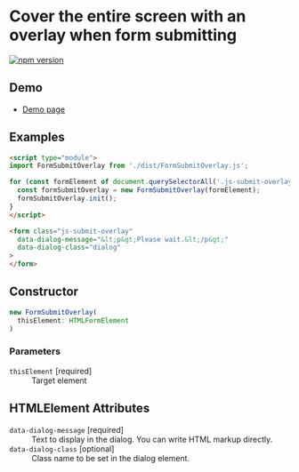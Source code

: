 # Cover the entire screen with an overlay when form submitting

[![npm version](https://badge.fury.io/js/%40saekitominaga%2Fhtmlformelement-submit-overlay.svg)](https://badge.fury.io/js/%40saekitominaga%2Fhtmlformelement-submit-overlay)

## Demo

- [Demo page](https://saekitominaga.github.io/htmlformelement-submit-overlay/demo.html)

## Examples

```HTML
<script type="module">
import FormSubmitOverlay from './dist/FormSubmitOverlay.js';

for (const formElement of document.querySelectorAll('.js-submit-overlay')) {
  const formSubmitOverlay = new FormSubmitOverlay(formElement);
  formSubmitOverlay.init();
}
</script>

<form class="js-submit-overlay"
  data-dialog-message="&lt;p&gt;Please wait.&lt;/p&gt;"
  data-dialog-class="dialog"
>
</form>
```

## Constructor

```TypeScript
new FormSubmitOverlay(
  thisElement: HTMLFormElement
)
```

### Parameters

<dl>
<dt><code>thisElement</code> [required]</dt>
<dd>Target element</dd>
</dl>

## HTMLElement Attributes

<dl>
<dt><code>data-dialog-message</code> [required]</dt>
<dd>Text to display in the dialog. You can write HTML markup directly.</dd>
<dt><code>data-dialog-class</code> [optional]</dt>
<dd>Class name to be set in the dialog element.</dd>
</dl>

